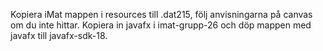 Kopiera iMat mappen i resources till .dat215, följ anvisningarna på canvas om du inte hittar.
Kopiera in javafx i imat-grupp-26 och döp mappen med javafx till javafx-sdk-18.

